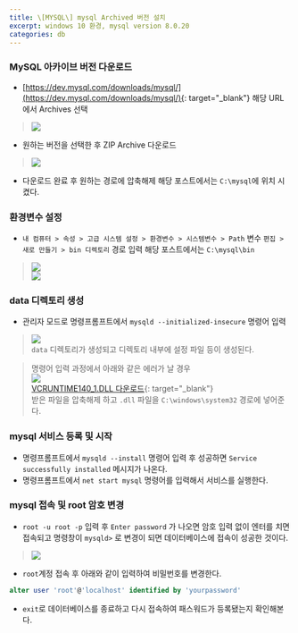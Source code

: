 ```yaml
---
title: \[MYSQL\] mysql Archived 버전 설치
excerpt: windows 10 환경, mysql version 8.0.20
categories: db
---
```


### MySQL 아카이브 버전 다운로드  

- [https://dev.mysql.com/downloads/mysql/](https://dev.mysql.com/downloads/mysql/){: target="_blank"} 해당 URL에서 Archives 선택  
> ![]({{site.url}}/assets/images/mysqlinst/image1.png)  
  
- 원하는 버전을 선택한 후 ZIP Archive 다운로드  
> ![]({{site.url}}/assets/images/mysqlinst/image2.png)  
- 다운로드 완료 후 원하는 경로에 압축해제 해당 포스트에서는 `C:\mysql`에 위치 시켰다.  
  
### 환경변수 설정  
- `내 컴퓨터 > 속성 > 고급 시스템 설정 > 환경변수 > 시스템변수 > Path` 변수 `편집 > 새로 만들기 > bin 디렉토리` 경로 입력 해당 포스트에서는 `C:\mysql\bin`  
> ![]({{site.url}}/assets/images/mysqlinst/image3.png)  
> ![]({{site.url}}/assets/images/mysqlinst/image4.png)  

### data 디렉토리 생성
- 관리자 모드로 명령프롬프트에서 `mysqld --initialized-insecure` 명령어 입력
> ![]({{site.url}}/assets/images/mysqlinst/image5.png)  
> `data` 디렉토리가 생성되고 디렉토리 내부에 설정 파일 등이 생성된다.  

> 명령어 입력 과정에서 아래와 같은 에러가 날 경우  
> ![]({{site.url}}/assets/images/mysqlinst/image5-1.png)  
> [VCRUNTIME140_1.DLL 다운로드](https://www.dll-files.com/download/2f74f7bbf256d0acb305068a6960ea5a/vcruntime140_1.dll.html?c=WktDTVFLUjRvVGlzR1lrM3h5d2JFQT09){: target="_blank"}  
> 받은 파일을 압축해제 하고 `.dll` 파일을 `C:\windows\system32` 경로에 넣어준다.

### mysql 서비스 등록 및 시작
- 명령프롬프트에서 `mysqld --install` 명령어 입력 후 성공하면 `Service successfully installed` 메시지가 나온다.  
- 명령프롬프트에서 `net start mysql` 명령어를 입력해서 서비스를 실행한다.  
  
### mysql 접속 및 root 암호 변경
- `root -u root -p` 입력 후 `Enter password` 가 나오면 암호 입력 없이 엔터를 치면 접속되고 명령창이 `mysqld>` 로 변경이 되면 데이터베이스에 접속이 성공한 것이다.  
> ![]({{site.url}}/assets/images/mysqlinst/image6.png)  
- `root`계정 접속 후 아래와 같이 입력하여 비밀번호를 변경한다.    

~~~sql
alter user 'root'@'localhost' identified by 'yourpassword'
~~~  
- `exit`로 데이터베이스를 종료하고 다시 접속하여 패스워드가 등록됐는지 확인해본다.